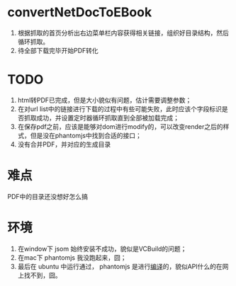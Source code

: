 # convertNetDocToEBook
1. 根据抓取的首页分析出右边菜单栏内容获得相关链接，组织好目录结构，然后循环抓取。    
2. 待全部下载完毕开始PDF转化

# TODO
1. html转PDF已完成，但是大小貌似有问题，估计需要调整参数；
2. 在对url list中的链接进行下载的过程中有些可能失败，此时应该个字段标识是否抓取成功，并设置定时器循环抓取直到全部被加载完成；
3. 在保存pdf之前，应该是能够对dom进行modify的，可以改变render之后的样式，但是没在phantomjs中找到合适的接口；
4. 没有合并PDF，并对应的生成目录

# 难点
PDF中的目录还没想好怎么搞

# 环境
1. 在window下 jsom 始终安装不成功，貌似是VCBuild的问题；
2. 在mac下 phantomjs 我没跑起来，囧；
3. 最后在 ubuntu 中运行通过， phantomjs 是进行[编译](http://phantomjs.org/build.html)的，貌似API什么的在网上找不到，囧。
